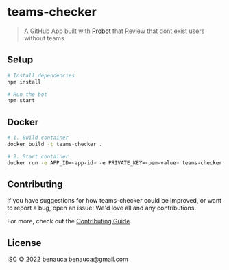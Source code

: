 # teams-checker

> A GitHub App built with [Probot](https://github.com/probot/probot) that Review that dont exist users without teams

## Setup

```sh
# Install dependencies
npm install

# Run the bot
npm start
```

## Docker

```sh
# 1. Build container
docker build -t teams-checker .

# 2. Start container
docker run -e APP_ID=<app-id> -e PRIVATE_KEY=<pem-value> teams-checker
```

## Contributing

If you have suggestions for how teams-checker could be improved, or want to report a bug, open an issue! We'd love all and any contributions.

For more, check out the [Contributing Guide](CONTRIBUTING.md).

## License

[ISC](LICENSE) © 2022 benauca <benauca@gmail.com>
